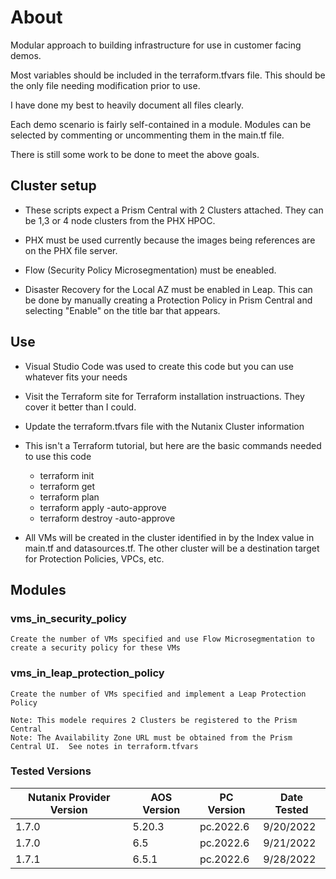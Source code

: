 # About

Modular approach to building infrastructure for use in customer facing demos.

Most variables should be included in the terraform.tfvars file.  This should be the only file needing modification prior to use.

I have done my best to heavily document all files clearly.

Each demo scenario is fairly self-contained in a module.  Modules can be selected by commenting or uncommenting them in the main.tf file.

There is still some work to be done to meet the above goals.

## Cluster setup
- These scripts expect a Prism Central with 2 Clusters attached.  They can be 1,3 or 4 node clusters from the PHX HPOC.  

- PHX must be used currently because the images being references are on the PHX file server.

- Flow (Security Policy Microsegmentation) must be eneabled.

- Disaster Recovery for the Local AZ must be enabled in Leap.  This can be done by manually creating a Protection Policy in Prism Central and selecting "Enable" on the title bar that appears.

## Use
- Visual Studio Code was used to create this code but you can use whatever fits your needs
- Visit the Terraform site for Terraform installation instruactions.  They cover it better than I could.
- Update the terraform.tfvars file with the Nutanix Cluster information
- This isn't a Terraform tutorial, but here are the basic commands needed to use this code
    - terraform init
    - terraform get 
    - terraform plan
    - terraform apply -auto-approve
    - terraform destroy -auto-approve

- All VMs will be created in the cluster identified in by the Index value in main.tf and datasources.tf.  The other cluster will be
  a destination target for Protection Policies, VPCs, etc.

## Modules

### vms_in_security_policy
    Create the number of VMs specified and use Flow Microsegmentation to create a security policy for these VMs

### vms_in_leap_protection_policy
    Create the number of VMs specified and implement a Leap Protection Policy

    Note: This modele requires 2 Clusters be registered to the Prism Central 
    Note: The Availability Zone URL must be obtained from the Prism Central UI.  See notes in terraform.tfvars

### Tested Versions

| Nutanix Provider Version | AOS Version | PC Version | Date Tested |
|----------|----------|----------|----------|
| 1.7.0 | 5.20.3 | pc.2022.6 | 9/20/2022 |
| 1.7.0 | 6.5 | pc.2022.6 | 9/21/2022 |
| 1.7.1 | 6.5.1 | pc.2022.6 | 9/28/2022 |

